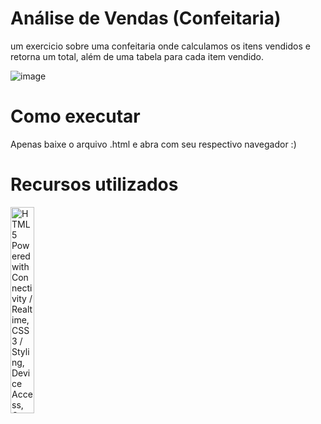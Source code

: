 # Análise de Vendas (Confeitaria)
um exercicio sobre uma confeitaria onde calculamos os itens vendidos e retorna um total, além de uma tabela para cada item vendido.

![image](https://github.com/user-attachments/assets/8bf75402-749a-4439-84a3-1f032b872564)

# Como executar
Apenas baixe o arquivo .html e abra com seu respectivo navegador :)

# Recursos utilizados
<a href="http://www.w3.org/html/logo/">
<img src="http://www.w3.org/html/logo/badge/html5-badge-v-connectivity-css3-device-graphics-multimedia-performance-semantics-storage.png" width="38" height="330" alt="HTML5 Powered with Connectivity / Realtime, CSS3 / Styling, Device Access, Graphics, 3D &amp; Effects, Multimedia, Performance &amp; Integration, Semantics, and Offline &amp; Storage" title="HTML5 Powered with Connectivity / Realtime, CSS3 / Styling, Device Access, Graphics, 3D &amp; Effects, Multimedia, Performance &amp; Integration, Semantics, and Offline &amp; Storage">
</a>
